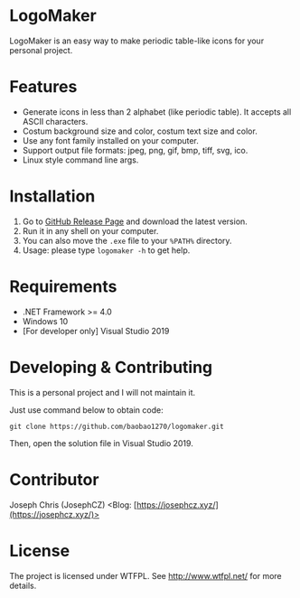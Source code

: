 ﻿# LogoMaker
LogoMaker is an easy way to make periodic table-like icons for your personal project.

# Features
 * Generate icons in less than 2 alphabet (like periodic table). It accepts all ASCII characters. 
 * Costum background size and color, costum text size and color.
 * Use any font family installed on your computer.
 * Support output file formats: jpeg, png, gif, bmp, tiff, svg, ico.
 * Linux style command line args.

# Installation
1. Go to [GitHub Release Page](https://github.com/baobao1270/logomaker/releases) and download the latest version.
2. Run it in any shell on your computer.
3. You can also move the `.exe` file to your `%PATH%` directory.
4. Usage: please type `logomaker -h` to get help.

# Requirements
 * .NET Framework >= 4.0
 * Windows 10
 * [For developer only] Visual Studio 2019

# Developing & Contributing
This is a personal project and I will not maintain it.

Just use command below to obtain code:
```
git clone https://github.com/baobao1270/logomaker.git
```
Then, open the solution file in Visual Studio 2019.

# Contributor
Joseph Chris (JosephCZ) <Blog: [https://josephcz.xyz/](https://josephcz.xyz/)>

# License
The project is licensed under WTFPL.
See http://www.wtfpl.net/ for more details.
